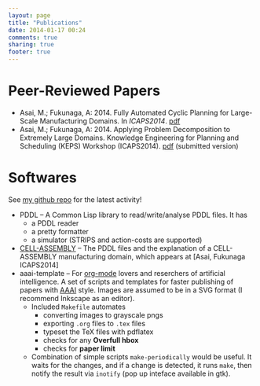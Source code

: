 ```yaml
---
layout: page
title: "Publications"
date: 2014-01-17 00:24
comments: true
sharing: true
footer: true
---
```


# Peer-Reviewed Papers

-   Asai, M.; Fukunaga, A: 2014. Fully Automated Cyclic Planning for Large-Scale
    Manufacturing Domains. In *ICAPS2014*. [pdf](icaps14.pdf)
-   Asai, M.; Fukunaga, A: 2014. Applying Problem Decomposition to Extremely Large
    Domains. Knowledge Engineering for Planning and Scheduling (KEPS) Workshop
    (ICAPS2014). [pdf](keps14.pdf) (submitted version)

# Softwares

See [my github repo](https://github.com/guicho271828) for the latest activity!

-   PDDL &#x2013; A Common Lisp library to read/write/analyse PDDL files. It has
    -   a PDDL reader
    -   a pretty formatter
    -   a simulator (STRIPS and action-costs are supported)
-   [CELL-ASSEMBLY](https://github.com/guicho271828/cell-assembly-pddl-models) &#x2013; The PDDL files and the explanation of a CELL-ASSEMBLY
    manufacturing domain, which appears at [Asai, Fukunaga ICAPS2014]
-   aaai-template &#x2013; For [org-mode](http://orgmode.org/) lovers and reserchers of artificial intelligence. A
    set of scripts and templates for faster publishing of papers with [AAAI](http://www.aaai.org/)
    style. Images are assumed to be in a SVG format (I recommend Inkscape as an
    editor).
    -   Included `Makefile` automates
        -   converting images to grayscale pngs
        -   exporting `.org` files to `.tex` files
        -   typeset the TeX files with pdflatex
        -   checks for any **Overfull hbox**
        -   checks for **paper limit**
    -   Combination of simple scripts `make-periodically`
        would be useful. It waits for the changes, and if a change is detected, it runs
        `make`, then notify the result via `inotify` (pop up inteface available in gtk).
